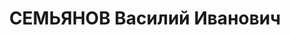---
title: СЕМЬЯНОВ Василий Иванович
description: "1895 г.р., русский, б/п, майор, нач. штаба 71 СД СибВО. \n  Арестован\
  \ 01.06.1937. \n  ВКВС - 30.10.1937, ВМН. Расстрелян 30.10.1937, Новосибирск. Реабилитирован\
  \ 13.08.1959"
---